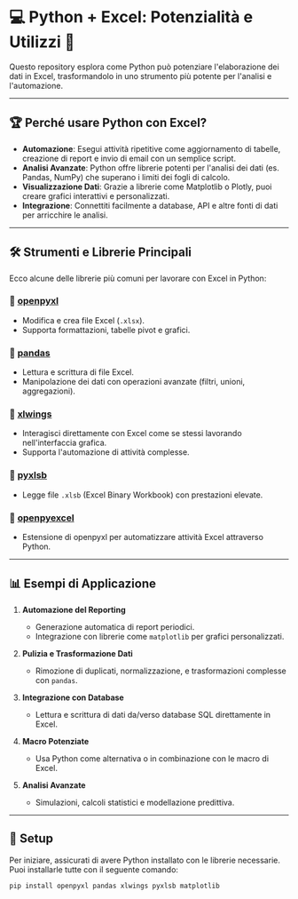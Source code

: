 # 💻 Python + Excel: Potenzialità e Utilizzi 🚀

Questo repository esplora come Python può potenziare l'elaborazione dei dati in Excel, trasformandolo in uno strumento più potente per l'analisi e l'automazione.

---

## 🏆 **Perché usare Python con Excel?**
- **Automazione**: Esegui attività ripetitive come aggiornamento di tabelle, creazione di report e invio di email con un semplice script.
- **Analisi Avanzate**: Python offre librerie potenti per l'analisi dei dati (es. Pandas, NumPy) che superano i limiti dei fogli di calcolo.
- **Visualizzazione Dati**: Grazie a librerie come Matplotlib o Plotly, puoi creare grafici interattivi e personalizzati.
- **Integrazione**: Connettiti facilmente a database, API e altre fonti di dati per arricchire le analisi.

---

## 🛠️ **Strumenti e Librerie Principali**
Ecco alcune delle librerie più comuni per lavorare con Excel in Python:

### 🔹 **[openpyxl](https://openpyxl.readthedocs.io)**
- Modifica e crea file Excel (`.xlsx`).
- Supporta formattazioni, tabelle pivot e grafici.

### 🔹 **[pandas](https://pandas.pydata.org)**
- Lettura e scrittura di file Excel.
- Manipolazione dei dati con operazioni avanzate (filtri, unioni, aggregazioni).

### 🔹 **[xlwings](https://www.xlwings.org)**
- Interagisci direttamente con Excel come se stessi lavorando nell'interfaccia grafica.
- Supporta l'automazione di attività complesse.

### 🔹 **[pyxlsb](https://github.com/www9999/pyxlsb)**
- Legge file `.xlsb` (Excel Binary Workbook) con prestazioni elevate.

### 🔹 **[openpyexcel](https://github.com/vinay20045/openpyexcel)**
- Estensione di openpyxl per automatizzare attività Excel attraverso Python.

---

## 📊 **Esempi di Applicazione**
1. **Automazione del Reporting**
   - Generazione automatica di report periodici.
   - Integrazione con librerie come `matplotlib` per grafici personalizzati.

2. **Pulizia e Trasformazione Dati**
   - Rimozione di duplicati, normalizzazione, e trasformazioni complesse con `pandas`.

3. **Integrazione con Database**
   - Lettura e scrittura di dati da/verso database SQL direttamente in Excel.

4. **Macro Potenziate**
   - Usa Python come alternativa o in combinazione con le macro di Excel.

5. **Analisi Avanzate**
   - Simulazioni, calcoli statistici e modellazione predittiva.

---

## 🔧 **Setup**
Per iniziare, assicurati di avere Python installato con le librerie necessarie. Puoi installarle tutte con il seguente comando:

```bash
pip install openpyxl pandas xlwings pyxlsb matplotlib
